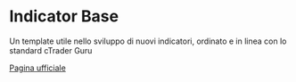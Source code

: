 # Indicator Base
Un template utile nello sviluppo di nuovi indicatori, ordinato e in linea con lo standard cTrader Guru

[Pagina ufficiale](https://ctrader.guru/product/indicator-base/)
